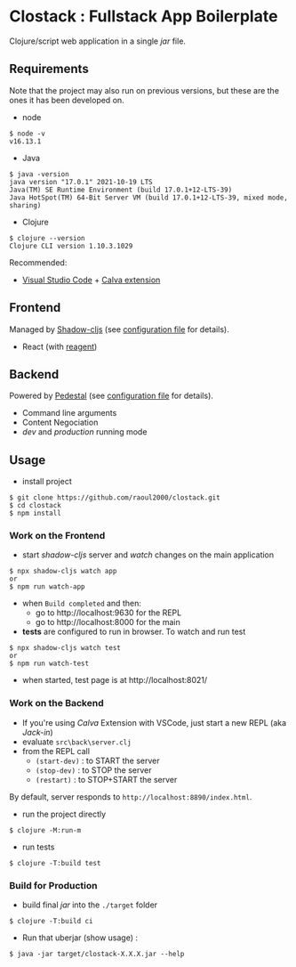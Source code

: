 # Clostack :  Fullstack App Boilerplate

Clojure/script web application in a single *jar* file.

## Requirements

Note that the project may also run on previous versions, but these are the ones it has been developed on.

- node
```shell
$ node -v
v16.13.1
```
- Java 
```shell
$ java -version
java version "17.0.1" 2021-10-19 LTS
Java(TM) SE Runtime Environment (build 17.0.1+12-LTS-39)
Java HotSpot(TM) 64-Bit Server VM (build 17.0.1+12-LTS-39, mixed mode, sharing)
```

- Clojure
```shell
$ clojure --version
Clojure CLI version 1.10.3.1029
```

Recommended:
- [Visual Studio Code](https://code.visualstudio.com/) + [Calva extension](https://marketplace.visualstudio.com/items?itemName=betterthantomorrow.calva)

## Frontend

Managed by [Shadow-cljs](https://shadow-cljs.github.io/docs/UsersGuide.html) (see [configuration file](shadow-cljs.edn) for details).

- React (with [reagent](https://cljdoc.org/d/reagent/reagent/1.1.1/doc/documentation-index))

## Backend

Powered by [Pedestal](http://pedestal.io/) (see [configuration file](deps.edn) for details).

- Command line arguments
- Content Negociation
- *dev* and *production* running mode

## Usage

- install project
```
$ git clone https://github.com/raoul2000/clostack.git
$ cd clostack
$ npm install
```

### Work on the Frontend

- start *shadow-cljs* server and *watch* changes on the main application
```shell
$ npx shadow-cljs watch app
or
$ npm run watch-app
```
- when `Build completed` and then:
  - go to http://localhost:9630 for the REPL
  - go to http://localhost:8000 for the main
- **tests** are configured to run in browser. To watch and run test
```shell
$ npx shadow-cljs watch test
or
$ npm run watch-test
```
- when started, test page is at http://localhost:8021/ 

### Work on the Backend

- If you're using *Calva* Extension with VSCode, just start a new REPL (aka *Jack-in*)
- evaluate `src\back\server.clj`
- from the REPL call 
  - `(start-dev)` : to START the server
  - `(stop-dev)` : to STOP the server
  - `(restart)` : to STOP+START the server

By default, server responds to `http://localhost:8890/index.html`.

- run the project directly
```shell
$ clojure -M:run-m
```
- run tests
```shell
$ clojure -T:build test
```

### Build for Production

- build final *jar* into the `./target` folder
```shell
$ clojure -T:build ci
```
- Run that uberjar (show usage) :
```shell
$ java -jar target/clostack-X.X.X.jar --help
```
